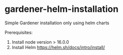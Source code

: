 # gardener-helm-installation
Simple Gardener installation only using helm charts

Prerequisites:
1. Install node version > 16.0.0
2. Install Helm https://helm.sh/docs/intro/install/
